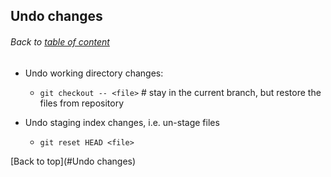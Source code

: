 ## Undo changes
###### Back to [table of content](https://github.com/ShumzZ/LearningNotes/blob/master/Git/GitEssentialTraining-LinkedIn.MD#table-of-contents)

- Undo working directory changes:
  - `git checkout -- <file>` # stay in the current branch, but restore the files from repository

- Undo staging index changes, i.e. un-stage files
  - `git reset HEAD <file>`


[Back to top](#Undo changes)

